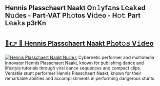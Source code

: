 ## Hennis Plasschaert Naakt O𝚗𝚕yf𝚊ns L𝚎a𝚔ed N𝚞𝚍es - Part-VAT P𝚑𝚘tos Vi𝚍𝚎o - H𝚘𝚝 Part L𝚎a𝚔s p3rKn

# <h2><a href="http://kfdocl.oniu.top/?m=Hennis+Plasschaert+Naakt">🔗👉 🔴 Hennis Plasschaert Naakt P𝚑ot𝚘𝚜 V𝚒d𝚎o</a></h2>

[![Hennis Plasschaert Naakt Nu𝚍e𝚜](https://i.imgur.com/0qMVB7G.gif)](http://kfdocl.oniu.top/?m=Hennis+Plasschaert+Naakt)
Cybernetic performer and multimedia innovator Hennis Plasschaert Naakt, known for publishing dance and lifestyle tutorials through viral dance sequences and compact clips. Versatile stunt performer Hennis Plasschaert Naakt, known for their remarkable abilities and accomplishments in performing dangerous stunts.  
